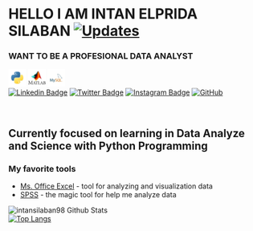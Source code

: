 


# HELLO I AM INTAN ELPRIDA SILABAN  <a href="https://github.com/intansilaban98?tab=followers" target="_blank"><img alt="Updates" src="https://img.shields.io/badge/--000000?style=flat-square&logo=RSS&logoColor=white"></a>
###  WANT TO BE A PROFESIONAL DATA ANALYST

<code><img height="35" src="https://raw.githubusercontent.com/github/explore/80688e429a7d4ef2fca1e82350fe8e3517d3494d/topics/python/python.png"></code>
<code><img height="35" src="https://raw.githubusercontent.com/github/explore/80688e429a7d4ef2fca1e82350fe8e3517d3494d/topics/matlab/matlab.png"></code>
<code><img height="35" src="https://raw.githubusercontent.com/github/explore/80688e429a7d4ef2fca1e82350fe8e3517d3494d/topics/mysql/mysql.png"></code>
<br>
[![Linkedin Badge](https://img.shields.io/badge/-LinkedIn-0e76a8?style=flat-square&logo=Linkedin&logoColor=white)](https://www.linkedin.com/in/intanelpridasilaban/)
[![Twitter Badge](https://img.shields.io/badge/Twitter-3b5998?style=flat-square&logo=Twitter&logoColor=white)](http://twitter.com/intansilaban_)
[![Instagram Badge](https://img.shields.io/badge/-Instagram-e4405f?style=flat-square&logo=Instagram&logoColor=white)](https://instagram.com/intansilaban98)
<a href="https://github.com/alwinw" target="_blank"><img alt="GitHub" src="https://img.shields.io/badge/@intansilaban98-181717?style=flat-square&logo=GitHub&logoColor=white"></a>

<br>

## Currently focused on learning in Data Analyze and Science with Python Programming

### My favorite tools

* [Ms. Office Excel](https://www.microsoft.com/en-us/microsoft-365/excel/) -  tool for analyzing and visualization data
* [SPSS](https://www.ibm.com/analytics/spss-statistics-software/) - the magic tool for help me analyze data


![intansilaban98 Github Stats](https://github-readme-stats.vercel.app/api?username=intansilaban98&count_private=true&show_icons=true&include_all_commits=true) <br>
[![Top Langs](https://github-readme-stats.vercel.app/api/top-langs/?username=intansilaban98)](https://github.com/intansilaban98/github-readme-stats)
